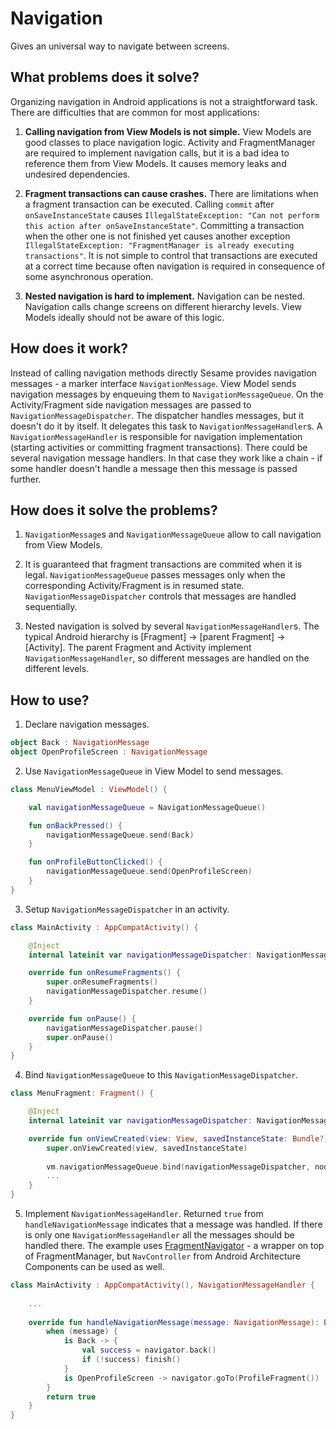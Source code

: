 # Navigation

Gives an universal way to navigate between screens.

## What problems does it solve?
Organizing navigation in Android applications is not a straightforward task. There are difficulties that are common for most applications:

1. **Calling navigation from View Models is not simple.**
   View Models are good classes to place navigation logic. Activity and FragmentManager are required to implement navigation calls, but it is a bad idea to reference them from View Models. It causes memory leaks and undesired dependencies.
   
2. **Fragment transactions can cause crashes.**
   There are limitations when a fragment transaction can be executed.
   Calling `commit` after `onSaveInstanceState` causes `IllegalStateException: "Can not perform this action after onSaveInstanceState"`. Committing a transaction when the other one is not finished yet causes another exception `IllegalStateException: "FragmentManager is already executing transactions"`.
   It is not simple to control that transactions are executed at a correct time because often navigation is required in consequence of some asynchronous operation.

3. **Nested navigation is hard to implement.**
   Navigation can be nested. Navigation calls change screens on different hierarchy levels. View Models ideally should not be aware of this logic.
   
## How does it work?
Instead of calling navigation methods directly Sesame provides navigation messages - a marker interface `NavigationMessage`. View Model sends navigation messages by enqueuing them to `NavigationMessageQueue`. On the Activity/Fragment side navigation messages are passed to `NavigationMessageDispatcher`. The dispatcher handles messages, but it doesn't do it by itself. It delegates this task to `NavigationMessageHandler`s. A `NavigationMessageHandler` is responsible for navigation implementation (starting activities or committing fragment transactions). There could be several navigation message handlers. In that case they work like a chain - if some handler doesn't handle a message then this message is passed further.

## How does it solve the problems?

1. `NavigationMessage`s and `NavigationMessageQueue` allow to call navigation from View Models.

2. It is guaranteed that fragment transactions are commited when it is legal. `NavigationMessageQueue` passes messages only when the corresponding Activity/Fragment is in resumed state. `NavigationMessageDispatcher` controls that messages are handled sequentially.

3. Nested navigation is solved by several `NavigationMessageHandler`s. The typical Android hierarchy is [Fragment] -> [parent Fragment] -> [Activity]. The parent Fragment and Activity implement `NavigationMessageHandler`, so different messages are handled on the different levels.

## How to use?

1. Declare navigation messages.
```kotlin
object Back : NavigationMessage
object OpenProfileScreen : NavigationMessage
```

2. Use `NavigationMessageQueue` in View Model to send messages.
```kotlin
class MenuViewModel : ViewModel() {

    val navigationMessageQueue = NavigationMessageQueue()

    fun onBackPressed() {
        navigationMessageQueue.send(Back)
    }

    fun onProfileButtonClicked() {
        navigationMessageQueue.send(OpenProfileScreen)
    }
}
```

3. Setup `NavigationMessageDispatcher` in an activity.
```kotlin
class MainActivity : AppCompatActivity() {

    @Inject
    internal lateinit var navigationMessageDispatcher: NavigationMessageDispatcher

    override fun onResumeFragments() {
        super.onResumeFragments()
        navigationMessageDispatcher.resume()
    }

    override fun onPause() {
        navigationMessageDispatcher.pause()
        super.onPause()
    }
}
```

4. Bind `NavigationMessageQueue` to this `NavigationMessageDispatcher`.

```kotlin
class MenuFragment: Fragment() {

    @Inject
    internal lateinit var navigationMessageDispatcher: NavigationMessageDispatcher

    override fun onViewCreated(view: View, savedInstanceState: Bundle?) {
        super.onViewCreated(view, savedInstanceState)
        
        vm.navigationMessageQueue.bind(navigationMessageDispatcher, node = this, viewLifecycleOwner)
        ...
    }
}
```

5. Implement `NavigationMessageHandler`. Returned `true` from `handleNavigationMessage` indicates that a message was handled. If there is only one `NavigationMessageHandler` all the messages should be handled there. The example uses [FragmentNavigator](https://github.com/aartikov/Sesame/blob/master/sample/src/main/kotlin/me/aartikov/sesamesample/FragmentNavigator.kt) - a wrapper on top of FragmentManager, but `NavController` from Android Architecture Components can be used as well.
```kotlin
class MainActivity : AppCompatActivity(), NavigationMessageHandler {
    
    ...
    
    override fun handleNavigationMessage(message: NavigationMessage): Boolean {
        when (message) {
            is Back -> {
                val success = navigator.back()
                if (!success) finish()
            }
            is OpenProfileScreen -> navigator.goTo(ProfileFragment())
        }
        return true
    }
}
```